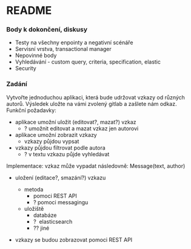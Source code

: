 # README

### Body k dokončení, diskusy

* Testy na všechny enpointy a negativní scénáře
* Servisní vrstva, transactional manager
* Nepovinné body
* Vyhledávání - custom query, criteria, specification, elastic
* Security 


### Zadání

Vytvořte jednoduchou aplikaci, která bude udržovat vzkazy od různých autorů. Výsledek uložte na
vámi zvolený gitlab a zašlete nám odkaz.
Funkční požadavky:
* aplikace umožní uložit (editovat?, mazat?) vzkaz
  * ? umožnit editovat a mazat vzkaz jen autorovi
* aplikace umožní zobrazit vzkazy
  * vzkazy půjdou vypsat
* vzkazy půjdou filtrovat podle autora
  * ? v textu vzkazu půjde vyhledávat

Implementace:
vzkaz může vypadat následovně: Message(text, author)
* uložení (editace?, smazání?) vzkazu
  * metoda
    * pomoci REST API
    * ? pomoci messagingu
  * uložiště
    * databáze
    * ?  elasticsearch
    * ?? jiné

* vzkazy se budou zobrazovat pomoci REST API